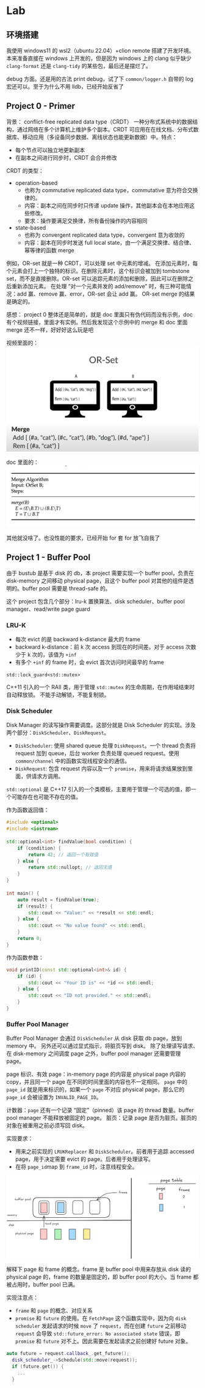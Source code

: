 # Lab

## 环境搭建

我使用 windows11 的 wsl2（ubuntu 22.04）+clion remote 搭建了开发环境。本来准备直接在 windows 上开发的，但是因为 windows 上的 clang 似乎缺少 `clang-format` 还是 `clang-tidy` 的某些包，最后还是摆烂了。

debug 方面。还是用的古法 print debug，试了下 `common/logger.h` 自带的 log 宏还可以。至于为什么不用 lldb，已经开始反省了

## Project 0 - Primer

背景：
conflict-free replicated data type（CRDT）
一种分布式系统中的数据结构，通过网络在多个计算机上维护多个副本。CRDT 可应用在在线文档、分布式数据库、移动应用（多设备同步数据、离线状态也能更新数据）中。特点：

- 每个节点可以独立地更新副本
- 在副本之间进行同步时，CRDT 会合并修改

CRDT 的类型：

- operation-based
  - 也称为 commutative replicated data type，commutative 意为符合交换律的。
  - 内容：副本之间在同步时只传递 update 操作，其他副本会在本地应用这些修改。
  - 要求：操作要满足交换律，所有备份操作的内容相同
- state-based
  - 也称为 convergent replicated data type，convergent 意为收敛的
  - 内容：副本在同步时发送 full local state，由一个满足交换律、结合律、幂等律的函数 merge

例如，OR-set 就是一种 CRDT，可以处理 set 中元素的增减。
在添加元素时，每个元素会打上一个独特的标识。在删除元素时，这个标识会被加到 tombstone set，而不是直接删除。OR-set 可以追踪元素的添加和删除，因此可以在删除之后重新添加元素。
在处理 “对一个元素并发的 add/remove” 时，有三种可能情况：add 赢、remove 赢、error，OR-set 会让 add 赢。
OR-set merge 的结果是确定的。

感想：
project 0 整体还是简单的，就是 doc 里面只有伪代码而没有示例，doc 有个视频链接，里面才有实例。然后我发现这个示例中的 merge 和 doc 里面 merge 还不一样，好好好这么玩是吧

视频里面的：
![alt text](img/image-15.png)

doc 里面的：
![alt text](img/image-16.png)

其他就没啥了。也没性能的要求，已经开始 for 套 for 放飞自我了

## Project 1 - Buffer Pool

由于 bustub 是基于 disk 的 db，本 project 需要实现一个 buffer pool，负责在 disk-memory 之间移动 physical page，且这个 buffer pool 对其他的组件是透明的。buffer pool 需要是 thread-safe 的。

这个 project 包含几个部分：lru-k 置换算法、disk scheduler、buffer pool manager、read/write page guard

### LRU-K

- 每次 evict 的是 backward k-distance 最大的 frame
- backward k-distance：前 k 次 access 到现在的时间差。对于 access 次数少于 k 次的，该值为 `+inf`
- 有多个 `+inf` 的 frame 时，会 evict 首次访问时间最早的 frame

`std::lock_guard<std::mutex>`

C++11 引入的一个 RAII 类，用于管理 `std::mutex` 的生命周期，在作用域结束时自动释放锁。
不能手动解锁，不能复制锁。

### Disk Scheduler

Disk Manager 的读写操作需要调度。这部分就是 Disk Scheduler 的实现。涉及两个部分：`DiskScheduler`、`DiskRequest`。

- `DiskScheduler`: 使用 shared queue 处理 `DiskRequest`。一个 thread 负责将 request 加到 queue，后台 worker 负责处理 queued request。使用 `common/channel` 中的函数实现线程安全的通信。
- `DiskRequest`: 包含 request 内容以及一个 `promise`，用来将请求结果放到里面，供请求方调用。

`std::optional` 是 C++17 引入的一个类模板，主要用于管理一个可选的值，即一个可能存在也可能不存在的值。

作为函数返回值：

```c++
#include <optional>
#include <iostream>

std::optional<int> findValue(bool condition) {
    if (condition) {
        return 42; // 返回一个有效值
    } else {
        return std::nullopt; // 返回无值
    }
}

int main() {
    auto result = findValue(true);
    if (result) {
        std::cout << "Value:" << *result << std::endl;
    } else {
        std::cout << "No value found" << std::endl;
    }
    return 0;
}
```

作为函数参数：

```c++
void printID(const std::optional<int>& id) {
    if (id) {
        std::cout << "Your ID is" << *id << std::endl;
    } else {
        std::cout << "ID not provided." << std::endl;
    }
}
```

### Buffer Pool Manager

Buffer Pool Manager 会通过 `DiskScheduler` 从 disk 获取 db page，放到 memory 中。
另外还可以通过显式指示，将脏页写到 disk。
除了处理读写请求、在 disk-memory 之间调度 page 之外，buffer pool manager 还需要管理 page。

page 标识、有效 page：in-memory page 的内容是 physical page 内容的 copy，并且同一个 page 在不同的时间里面的内容也不一定相同。
`page` 中的 `page_id` 就是用来标识的，如果一个 `page` 不对应 physical page，那么它的 `page_id` 会被设置为 `INVALID_PAGE_ID`。

计数器：`page` 还有一个记录 “固定”（pinned）该 page 的 thread 数量。buffer pool manager 不能释放被固定的 page。
脏页：记录 page 是否为脏页。脏页的对象在被重用之前必须写回 disk。

实现要求：

- 用来之前实现的 `LRUKReplacer` 和 `DiskScheduler`。前者用于追踪 accessed page，用于决定需要 evict 的 page。后者用于处理读写。
- 在将 `page_id`map 到 `frame_id` 时，注意线程安全。

![alt text](img/image-23.png)

解释下 page 和 frame 的概念。frame 是 buffer pool 中用来存放从 disk 读的 physical page 的，frame 的数量是固定的，即 buffer pool 的大小。当 frame 都被占用时，buffer pool 已满。

实现注意点：

- `frame` 和 `page` 的概念、对应关系
- `promise` 和 `future` 的使用。在 `FetchPage` 这个函数实现中，因为向 `disk scheduler` 发起请求的时候 `move` 了 `request`，而在创建 `future` 之前移动 `request` 会导致 `std::future_error: No associated state` 错误，即 `promise` 和 `future` 对不上。因此需要在发起请求之前创建好 future 对象。

```c++
auto future = request.callback_.get_future();
  disk_scheduler_->Schedule(std::move(request));
  if (future.get()) {
    ...
  }
```
